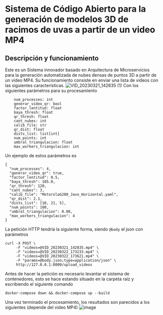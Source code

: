 # Sistema de Código Abierto para la generación de modelos 3D de racimos de uvas a partir de un video MP4
## Descripción y funcionamiento
Este es un Sistema innovador basado en Arquitectura de Microservicios para la generación automatizada de nubes densas de puntos 3D a partir de un video MP4. Su funcionamiento consiste en enviar una lista de videos con las siguientes características. 
![VID_20230321_142835 (1)](https://github.com/user-attachments/assets/8bf1e53b-22c9-4cb4-8b75-a0464ce96335)
Con los siguientes parámetros para su procesamiento 
```
    num_processes: int
    generar_video_qr: bool
    factor_lentitud: float
    baya_thresh: float
    qr_thresh: float
    cant_nubes: int
    calib_file: str 
    qr_dist: float
    dists_list: list[int]
    num_points: int
    umbral_triangulacion: float
    max_workers_triangulacion: int
```
Un ejemplo de estos parámetros es
```
{
  "num_processes": 4,
  "generar_video_qr": true,
  "factor_lentitud": 0.5,
  "baya_thresh": 105.0,
  "qr_thresh": 120,
  "cant_nubes": 3,
  "calib_file": "MotorolaG200_Javo_Horizontal.yaml",
  "qr_dist": 2.1,
  "dists_list": [10, 21, 5],
  "num_points": 100,
  "umbral_triangulacion": 0.08,
  "max_workers_triangulacion": 4
}
```
La petición HTTP tendría la siguiente forma, siendo `@body` el json con parámetros
```
curl -X POST \
     -F "videos=@VID_20230321_142835.mp4" \
     -F "videos=@VID_20230322_173233.mp4" \
     -F "videos=@VID_20230322_173621.mp4" \
     -F "params=@body.json;type=application/json" \
     http://127.0.0.1:8000/upload_videos
```
Antes de hacer la petición es necesario levantar el sistema de contenedores, esto se hace estando situado en la carpeta raíz y escribiendo el siguiente comando
```
docker-compose down && docker-compose up --build
```
Una vez terminado el procesamiento, los resultados son parecidos a los siguientes (depende del video MP4)
![image](https://github.com/user-attachments/assets/4a8412bc-6f11-4033-af98-a03c9037a45d)


